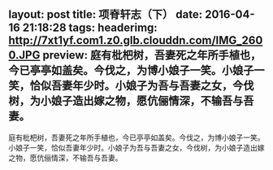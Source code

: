 layout: post
title: 项脊轩志（下）
date: 2016-04-16 21:18:28
tags:
headerimg: http://7xt1yf.com1.z0.glb.clouddn.com/IMG_2600.JPG
preview: 庭有枇杷树，吾妻死之年所手植也，今已亭亭如盖矣。今伐之，为博小娘子一笑。小娘子一笑，恰似吾妻年少时。小娘子为吾与吾妻之女，今伐树，为小娘子造出嫁之物，愿伉俪情深，不输吾与吾妻。
---

庭有枇杷树，吾妻死之年所手植也，今已亭亭如盖矣。今伐之，为博小娘子一笑。小娘子一笑，恰似吾妻年少时。小娘子为吾与吾妻之女，今伐树，为小娘子造出嫁之物，愿伉俪情深，不输吾与吾妻。
